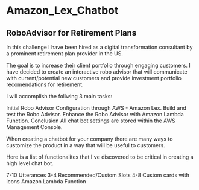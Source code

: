 # Amazon_Lex_Chatbot
## RoboAdvisor for Retirement Plans


In this challenge I have been hired as a digital transformation consultant by a prominent retirement plan provider in the US.

The goal is to increase their client portfolio through engaging customers. I have decided to create an interactive robo advisor that will communicate with current/potential new customers and provide investment portfolio recomendations for retirement.

I will accomplish the follwing 3 main tasks:

Initial Robo Advisor Configuration through AWS - Amazon Lex.
Build and test the Robo Advisor.
Enhance the Robo Advisor with Amazon Lambda Function.
Conclusion
All chat bot settings are stored within the AWS Management Console.

When creating a chatbot for your company there are many ways to customize the product in a way that will be useful to customers.

Here is a list of functionalites that I've discovered to be critical in creating a high level chat bot.

7-10 Utterances
3-4 Recommended/Custom Slots
4-8 Custom cards with icons
Amazon Lambda Function
